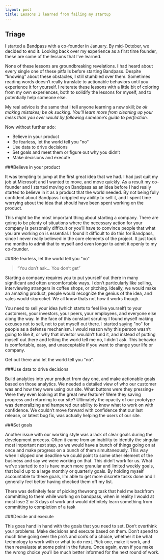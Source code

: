 ```yaml
---
layout: post
title: Lessons I learned from failing my startup
---
```


Triage
------

I started a Bandpass with a co-founder in January.  By mid-October, we decided to end it.  Looking back over my experience as a first time founder, these are some of the lessons that I’ve learned.

None of these lessons are groundbreaking revelations. I had heard about every single one of these pitfalls before starting Bandpass. Despite “knowing” about these obstacles, I still stumbled over them.  Sometimes reading words doesn’t really translate to actionable behaviors until you experience it for yourself.  I reiterate these lessons with a little bit of coloring from my own experiences, both to solidify the lessons for myself, and to potentially help someone else.

My real advice is the same that I tell anyone learning a new skill; *be ok making mistakes; be ok sucking. You’ll learn more from cleaning up your mess than you ever would by following someone’s guide to perfection.*

Now without further ado:

- Believe in your product
- Be fearless, let the world tell you "no"
- Use data to drive decisions
- Set goals and meet them or figure out why you didn’t
- Make decisions and execute


###Believe in your product

It was tempting to jump at the first great idea that we had.  I had just quit my job at Microsoft and I wanted to move, and move quickly.  As a result my co-founder and I started moving on Bandpass as an idea before I had really started to believe in it as a product that the world needed.  By not being fully confident about Bandpass I crippled my ability to sell it, and I spent time worrying about the idea that should have been spent working on the product.

This might be the most important thing about starting a company.  There are going to be plenty of situations where the necessary action for your company is personally difficult or you’ll have to convince people that what you are working on is essential.  I found it difficult to do this for Bandpass, since I never really believed in the core elements of the project.  It just took me months to admit that to myself and even longer to admit it openly to my co-founder.


###Be fearless, let the world tell you "no"

> “You don’t ask… You don’t get” 

Starting a company requires you to put yourself out there in many significant and often uncomfortable ways.  I don't particularly like selling, interviewing strangers in coffee shops, or pitching. Ideally, we would make an amazing product, people would recognize the genius of the idea, and sales would skyrocket.  We all know thats not how it works though. 

You need to sell your idea (which starts to feel like yourself) to your customers, your investors, your peers, your employees, and everyone else along the way.  In the face of this constant scrutiny I found myself making excuses not to sell, not to put myself out there.  I started saying "no" for people as a defense mechanism. I would reason why this person wasn’t going to like it, or why that investor wouldn’t fund it, and instead of putting myself out there and letting the world tell me no, I didn’t ask. This behavior is comfortable, easy, and unacceptable if you want to change your life or company.  

Get out there and let the world tell you "no".


###Use data to drive decisions

Build analytics into your product from day one, and make actionable goals based on those analytics. We needed a detailed view of who our customer was and how they were using our site.  What buttons were they pressing+ Were they even looking at the great new feature? Were they saving progress and returning to our site? Ultimately the opacity of our prototype was demoralizing and hampered our ability to know what to work on with confidence. We couldn’t move forward with confidence that our last release, or latest bug fix, was actually helping the users of our site.  


###Set goals

Another issue with our working style was a lack of clear goals during the development process.  Often it came from an inability to identify the singular most important next step, so we would have a bunch of things going on at once and make progress on a bunch of them simultaneously.  This way when I slipped one deadline we could point to some other element of the business and say we were working on that.  This didn’t work for us.  What we’ve started to do is have much more granular and limited weekly goals, that build up to a large monthly or quarterly goals.  By holding myself accountable to these goals, I’m able to get more discrete tasks done and I generally feel better having checked them off my list.  

There was definitely fear of picking thewrong task that held me backfrom committing to them while working on bandpass, when in reality I would at most lose 2 or 3 days of work and would definitely learn something from committing to completion of a task


###Decide and execute

This goes hand in hand with the goals that you need to set. Don’t overthink your problems.  Make decisions and execute based on them.  Don’t spend to much time going over the pro’s and con’s of a choice, whether it be what technology to work with or what to do next.  Pick one, make it work, and then reevaluate at some point in the future.  Once again, even if you make the wrong choice you’ll be much better informed for the next round of work.

